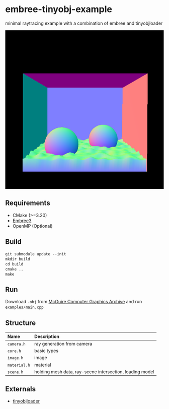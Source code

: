 # embree-tinyobj-example

minimal raytracing example with a combination of embree and tinyobjloader

![](img/normal.png)

## Requirements

* CMake (>=3.20)
* [Embree3](https://github.com/embree/embree)
* OpenMP (Optional)

## Build

```
git submodule update --init
mkdir build
cd build
cmake ..
make
```

## Run

Download `.obj` from [McGuire Computer Graphics Archive](http://casual-effects.com/data/) and run `examples/main.cpp`

## Structure

|Name|Description|
|:--|:--|
|`camera.h`|ray generation from camera|
|`core.h`|basic types|
|`image.h`|image|
|`material.h`|material|
|`scene.h`|holding mesh data, ray-scene intersection, loading model|

## Externals

* [tinyobjloader](https://github.com/tinyobjloader/tinyobjloader)